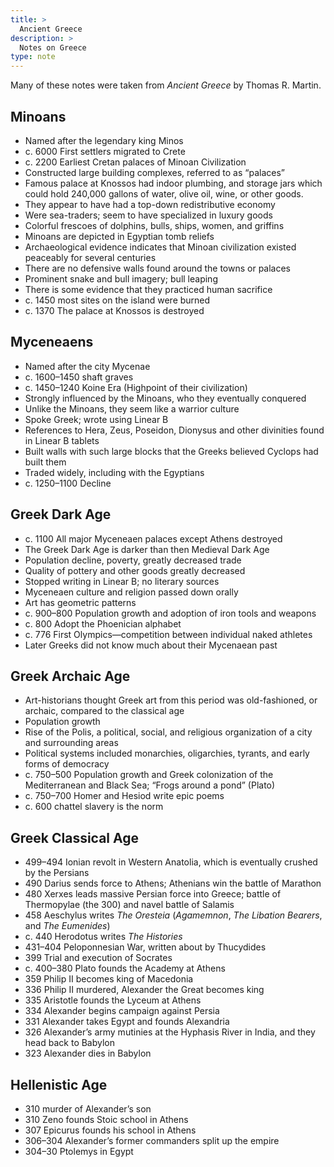 ```yaml
---
title: >
  Ancient Greece
description: >
  Notes on Greece
type: note
---
```


Many of these notes were taken from _Ancient Greece_ by Thomas R. Martin.

## Minoans

- Named after the legendary king Minos
- c. 6000 First settlers migrated to Crete
- c. 2200 Earliest Cretan palaces of Minoan Civilization
- Constructed large building complexes, referred to as “palaces”
- Famous palace at Knossos had indoor plumbing, and storage jars which could hold 240,000 gallons of water, olive oil, wine, or other goods.
- They appear to have had a top-down redistributive economy
- Were sea-traders; seem to have specialized in luxury goods
- Colorful frescoes of dolphins, bulls, ships, women, and griffins
- Minoans are depicted in Egyptian tomb reliefs
- Archaeological evidence indicates that Minoan civilization existed peaceably for several centuries
- There are no defensive walls found around the towns or palaces
- Prominent snake and bull imagery; bull leaping
- There is some evidence that they practiced human sacrifice
- c. 1450 most sites on the island were burned
- c. 1370 The palace at Knossos is destroyed

## Myceneaens

- Named after the city Mycenae
- c. 1600–1450 shaft graves
- c. 1450–1240 Koine Era (Highpoint of their civilization)
- Strongly influenced by the Minoans, who they eventually conquered
- Unlike the Minoans, they seem like a warrior culture
- Spoke Greek; wrote using Linear B
- References to Hera, Zeus, Poseidon, Dionysus and other divinities found in Linear B tablets
- Built walls with such large blocks that the Greeks believed Cyclops had built them
- Traded widely, including with the Egyptians
- c. 1250–1100 Decline

## Greek Dark Age

- c. 1100 All major Myceneaen palaces except Athens destroyed
- The Greek Dark Age is darker than then Medieval Dark Age
- Population decline, poverty, greatly decreased trade
- Quality of pottery and other goods greatly decreased
- Stopped writing in Linear B; no literary sources
- Myceneaen culture and religion passed down orally
- Art has geometric patterns
- c. 900–800 Population growth and adoption of iron tools and weapons
- c. 800 Adopt the Phoenician alphabet
- c. 776 First Olympics—competition between individual naked athletes
- Later Greeks did not know much about their Mycenaean past

## Greek Archaic Age

- Art-historians thought Greek art from this period was old-fashioned, or archaic, compared to the classical age
- Population growth
- Rise of the Polis, a political, social, and religious organization of a city and surrounding areas
- Political systems included monarchies, oligarchies, tyrants, and early forms of democracy
- c. 750–500 Population growth and Greek colonization of the Mediterranean and Black Sea; “Frogs around a pond” (Plato)
- c. 750–700 Homer and Hesiod write epic poems
- c. 600 chattel slavery is the norm


## Greek Classical Age

- 499–494 Ionian revolt in Western Anatolia, which is eventually crushed by the Persians
- 490 Darius sends force to Athens; Athenians win the battle of Marathon
- 480 Xerxes leads massive Persian force into Greece; battle of Thermopylae (the 300) and navel battle of Salamis
- 458 Aeschylus writes _The Oresteia_ (_Agamemnon_, _The Libation Bearers_, and _The Eumenides_)
- c. 440 Herodotus writes _The Histories_
- 431–404 Peloponnesian War, written about by Thucydides
- 399 Trial and execution of Socrates
- c. 400–380 Plato founds the Academy at Athens
- 359 Philip II becomes king of Macedonia
- 336 Philip II murdered, Alexander the Great becomes king
- 335 Aristotle founds the Lyceum at Athens
- 334 Alexander begins campaign against Persia
- 331 Alexander takes Egypt and founds Alexandria
- 326 Alexander’s army mutinies at the Hyphasis River in India, and they head back to Babylon
- 323 Alexander dies in Babylon

## Hellenistic Age

- 310 murder of Alexander’s son
- 310 Zeno founds Stoic school in Athens
- 307 Epicurus founds his school in Athens
- 306–304 Alexander’s former commanders split up the empire
- 304–30 Ptolemys in Egypt
